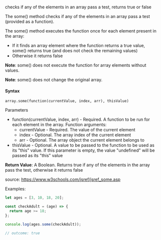 checks if any of the elements in an array pass a test, returns true or false

The some() method checks if any of the elements in an array pass a test (provided as a function).

The some() method executes the function once for each element present in the array:

- If it finds an array element where the function returns a true value, some() returns true (and does not check the remaining values)
- Otherwise it returns false

**Note**: some() does not execute the function for array elements without values.

**Note**: some() does not change the original array.

#### Syntax
`array.some(function(currentValue, index, arr), thisValue)`

Parameters

- function(currentValue, index, arr)	- Required. A function to be run for each element in the array.
Function arguments:
  - currentValue	- Required. The value of the current element
  - index	        - Optional. The array index of the current element
  - arr	          - Optional. The array object the current element belongs to
- thisValue	      - Optional. A value to be passed to the function to be used as its "this" value.
If this parameter is empty, the value "undefined" will be passed as its "this" value

**Return Value**:	A Boolean. Returns true if any of the elements in the array pass the test, otherwise it returns false

source: https://www.w3schools.com/jsref/jsref_some.asp

Examples: 

```js
let ages = [3, 10, 18, 20];

const checkAdult = (age) => {
  return age >= 18;
};

console.log(ages.some(checkAdult));

// outcome: true

```